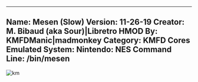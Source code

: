 -----------------------
Name: Mesen (Slow)
Version: 11-26-19
Creator: M. Bibaud (aka Sour)|Libretro
HMOD By: KMFDManic|madmonkey
Category: KMFD Cores
Emulated System: Nintendo: NES
Command Line: /bin/mesen
-----------------------
![km](https://i.imgur.com/PdeOJVl.png)

